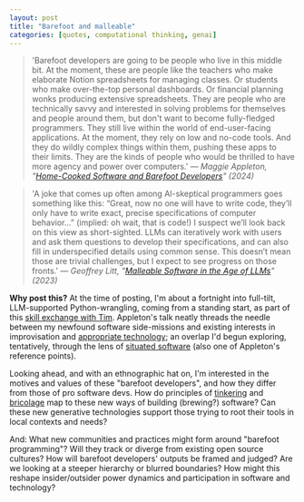 ```yaml
---
layout: post  
title: "Barefoot and malleable"
categories: [quotes, computational thinking, genai]
---
```


> 'Barefoot developers are going to be people who live in this middle bit. At the moment, these are people like the teachers who make elaborate Notion spreadsheets for managing classes. Or students who make over-the-top personal dashboards. Or financial planning wonks producing extensive spreadsheets. They are people who are technically savvy and interested in solving problems for themselves and people around them, but don't want to become fully-fledged programmers. They still live within the world of end-user-facing applications. At the moment, they rely on low and no-code tools. And they do wildly complex things within them, pushing these apps to their limits. They are the kinds of people who would be thrilled to have more agency and power over computers.'
<cite>— Maggie Appleton, "[Home-Cooked Software and Barefoot Developers](https://maggieappleton.com/home-cooked-software)" (2024)</cite>

> 'A joke that comes up often among AI-skeptical programmers goes something like this: “Great, now no one will have to write code, they’ll only have to write exact, precise specifications of computer behavior…” (implied: oh wait, that is code!) I suspect we’ll look back on this view as short-sighted. LLMs can iteratively work with users and ask them questions to develop their specifications, and can also fill in underspecified details using common sense. This doesn’t mean those are trivial challenges, but I expect to see progress on those fronts.'
<cite>— Geoffrey Litt, "[Malleable Software in the Age of LLMs](https://www.geoffreylitt.com/2023/03/25/llm-end-user-programming)" (2023)</cite>

**Why post this?** At the time of posting, I'm about a fortnight into full-tilt, LLM-supported Python-wrangling, coming from a standing start, as part of this [skill exchange with Tim](https://github.com/timcowlishaw/enxaneta). Appleton's talk neatly threads the needle between my newfound software side-missions and existing interests in improvisation and [appropriate technology](/compost/appropriate-technology/); an overlap I'd begun exploring, tentatively, through the lens of [situated software](/compost/situated-software/) (also one of Appleton's reference points).

Looking ahead, and with an ethnographic hat on, I'm interested in the motives and values of these "barefoot developers", and how they differ from those of pro software devs. How do principles of [tinkering](/compost/tinkering/) and [bricolage](/compost/bricolage/) map to these new ways of building (brewing?) software? Can these new generative technologies support those trying to root their tools in local contexts and needs?

And: What new communities and practices might form around "barefoot programming"? Will they track or diverge from existing open source cultures? How will barefoot developers' outputs be framed and judged? Are we looking at a steeper hierarchy or blurred boundaries? How might this reshape insider/outsider power dynamics and participation in software and technology?